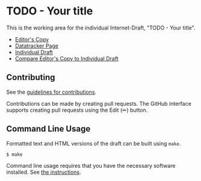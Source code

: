 # TODO - Your title

This is the working area for the individual Internet-Draft, "TODO - Your title".

* [Editor's Copy](https://OR13.github.io/draft-steele-spice-transparency-tokens/#go.draft-steele-transparency-tokens.html)
* [Datatracker Page](https://datatracker.ietf.org/doc/draft-steele-transparency-tokens)
* [Individual Draft](https://datatracker.ietf.org/doc/html/draft-steele-transparency-tokens)
* [Compare Editor's Copy to Individual Draft](https://OR13.github.io/draft-steele-spice-transparency-tokens/#go.draft-steele-transparency-tokens.diff)


## Contributing

See the
[guidelines for contributions](https://github.com/OR13/draft-steele-spice-transparency-tokens/blob/main/CONTRIBUTING.md).

Contributions can be made by creating pull requests.
The GitHub interface supports creating pull requests using the Edit (✏) button.


## Command Line Usage

Formatted text and HTML versions of the draft can be built using `make`.

```sh
$ make
```

Command line usage requires that you have the necessary software installed.  See
[the instructions](https://github.com/martinthomson/i-d-template/blob/main/doc/SETUP.md).

